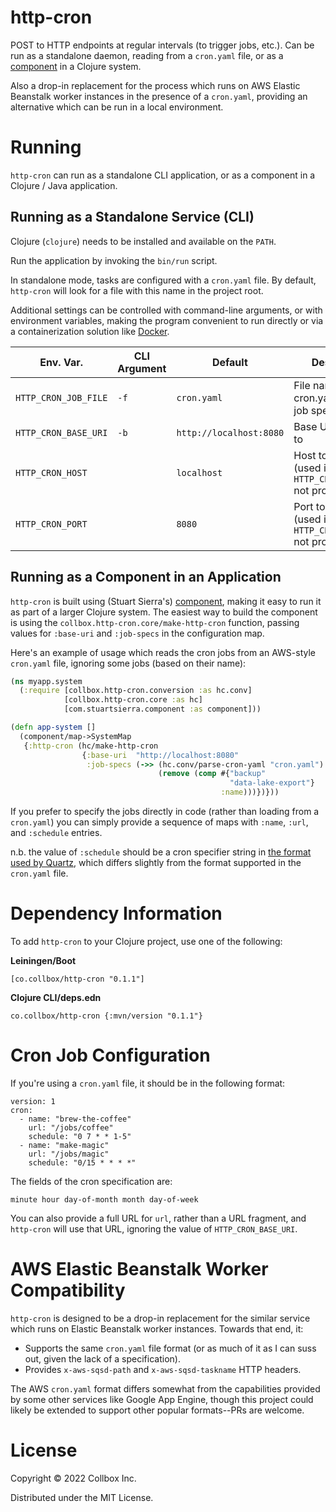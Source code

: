 # http-cron

POST to HTTP endpoints at regular intervals (to trigger jobs, etc.).
Can be run as a standalone daemon, reading from a `cron.yaml` file, or
as a [component][] in a Clojure system.

Also a drop-in replacement for the process which runs on AWS Elastic
Beanstalk worker instances in the presence of a `cron.yaml`, providing
an alternative which can be run in a local environment.

# Running

`http-cron` can run as a standalone CLI application, or as a component
in a Clojure / Java application.

## Running as a Standalone Service (CLI)

Clojure (`clojure`) needs to be installed and available on the `PATH`.

Run the application by invoking the `bin/run` script.

In standalone mode, tasks are configured with a `cron.yaml` file.  By
default, `http-cron` will look for a file with this name in the
project root.

Additional settings can be controlled with command-line arguments, or
with environment variables, making the program convenient to run
directly or via a containerization solution like [Docker][].

| Env. Var.            | CLI Argument | Default                 | Description                                                 |
|----------------------|--------------|-------------------------|-------------------------------------------------------------|
| `HTTP_CRON_JOB_FILE` | `-f`         | `cron.yaml`             | File name for cron.yaml-style job specification             |
| `HTTP_CRON_BASE_URI` | `-b`         | `http://localhost:8080` | Base URL to POST to                                         |
| `HTTP_CRON_HOST`     |              | `localhost`             | Host to POST to (used if `HTTP_CRON_BASE_URI` not provided) |
| `HTTP_CRON_PORT`     |              | `8080`                  | Port to POST to (used if `HTTP_CRON_BASE_URI` not provided) |

## Running as a Component in an Application

`http-cron` is built using (Stuart Sierra's) [component][], making it
easy to run it as part of a larger Clojure system.  The easiest way to
build the component is using the
`collbox.http-cron.core/make-http-cron` function, passing values for
`:base-uri` and `:job-specs` in the configuration map.

Here's an example of usage which reads the cron jobs from an AWS-style
`cron.yaml` file, ignoring some jobs (based on their name):

```clj
(ns myapp.system
  (:require [collbox.http-cron.conversion :as hc.conv]
            [collbox.http-cron.core :as hc]
            [com.stuartsierra.component :as component]))

(defn app-system []
  (component/map->SystemMap
   {:http-cron (hc/make-http-cron
                {:base-uri  "http://localhost:8080"
                 :job-specs (->> (hc.conv/parse-cron-yaml "cron.yaml")
                                 (remove (comp #{"backup"
                                                 "data-lake-export"}
                                               :name)))})}))
```

If you prefer to specify the jobs directly in code (rather than
loading from a `cron.yaml`) you can simply provide a sequence of maps
with `:name`, `:url`, and `:schedule` entries.

n.b. the value of `:schedule` should be a cron specifier string in
[the format used by Quartz][quartz-cron-expressions], which differs
slightly from the format supported in the `cron.yaml` file.

# Dependency Information

To add `http-cron` to your Clojure project, use one of the following:

**Leiningen/Boot**

```
[co.collbox/http-cron "0.1.1"]
```

**Clojure CLI/deps.edn**

```
co.collbox/http-cron {:mvn/version "0.1.1"}
```

# Cron Job Configuration

If you're using a `cron.yaml` file, it should be in the following
format:

```
version: 1
cron:
  - name: "brew-the-coffee"
    url: "/jobs/coffee"
    schedule: "0 7 * * 1-5"
  - name: "make-magic"
    url: "/jobs/magic"
    schedule: "0/15 * * * *"
```

The fields of the cron specification are:

`minute hour day-of-month month day-of-week`

You can also provide a full URL for `url`, rather than a URL fragment,
and `http-cron` will use that URL, ignoring the value of
`HTTP_CRON_BASE_URI`.

# AWS Elastic Beanstalk Worker Compatibility

`http-cron` is designed to be a drop-in replacement for the similar
service which runs on Elastic Beanstalk worker instances.  Towards
that end, it:

- Supports the same `cron.yaml` file format (or as much of it as I can
  suss out, given the lack of a specification).
- Provides `x-aws-sqsd-path` and `x-aws-sqsd-taskname` HTTP headers.

The AWS `cron.yaml` format differs somewhat from the capabilities
provided by some other services like Google App Engine, though this
project could likely be extended to support other popular formats--PRs
are welcome.

# License

Copyright © 2022 Collbox Inc.

Distributed under the MIT License.

[component]: https://github.com/stuartsierra/component
[docker]: https://www.docker.com
[quartz-cron-expressions]: http://www.quartz-scheduler.org/documentation/quartz-2.3.0/tutorials/crontrigger.html
